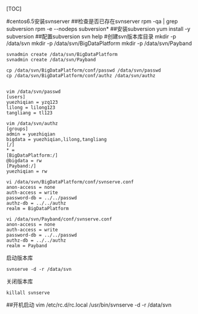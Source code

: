 [TOC]

#centos6.5安装svnserver
##检查是否已存在svnserver
rpm -qa | grep subversion
rpm -e --nodeps subversion*
##安装subversion
yum install -y subversion
##配置subversion
	svn help
	#创建svn版本库目录
	mkdir -p /data/svn
	mkdir -p /data/svn/BigDataPlatform
	mkdir -p /data/svn/Payband

	svnadmin create /data/svn/BigDataPlatform
	svnadmin create /data/svn/Payband

	cp /data/svn/BigDataPlatform/conf/passwd /data/svn/passwd
	cp /data/svn/BigDataPlatform/conf/authz /data/svn/authz


	vim /data/svn/passwd
	[users]
	yuezhiqian = yzq123
	lilong = lilong123
	tangliang = tl123

	vim /data/svn/authz
	[groups]
	admin = yuezhiqian
	bigdata = yuezhiqian,lilong,tangliang
	[/]
	* =
	[BigDataPlatform:/]
	@bigdata = rw
	[Payband:/]
	yuezhiqian = rw

	vi /data/svn/BigDataPlatform/conf/svnserve.conf
	anon-access = none
	auth-access = write 
	password-db = ../../passwd
	authz-db = ../../authz
	realm = BigDataPlatform

	vi /data/svn/Payband/conf/svnserve.conf
	anon-access = none
	auth-access = write 
	password-db = ../../passwd
	authz-db = ../../authz
	realm = Payband

启动版本库

	svnserve -d -r /data/svn

关闭版本库
	
	killall svnserve

##开机启动
vim /etc/rc.d/rc.local
/usr/bin/svnserve -d -r /data/svn
